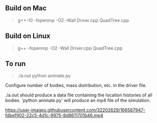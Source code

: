 ## Build on Mac

> g++-10 -fopenmp -O2 -Wall Driver.cpp QuadTree.cpp

## Build on Linux

> g++ -fopenmp -O2 -Wall Driver.cpp QuadTree.cpp

## To run

> ./a.out
> python animate.py

Configure number of bodies, mass distribution, etc. in the driver file.

./a.out should produce a data file containing the location histories of all bodies. 'python animate.py' will produce an mp4 file of the simulation.

https://user-images.githubusercontent.com/32202629/166587947-fdbef902-22c5-4d1c-9975-8d8611701b46.mp4
